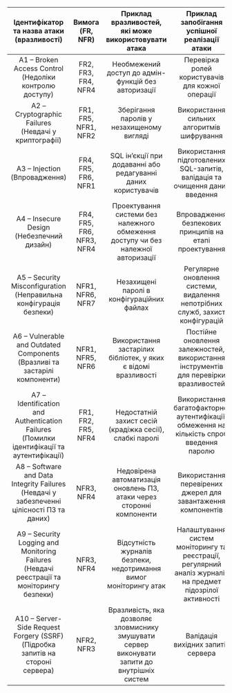 | Ідентифікатор та назва атаки (вразливості) | Вимога (FR, NFR) | Приклад вразливостей, які може використовувати атака | Приклад запобігання успішної реалізації атаки |
|:---:|:---:|:---:|:---:|
| A1 – Broken Access Control (Недоліки контролю доступу) | FR2, FR3, FR4, NFR4 | Необмежений доступ до адмін-функцій без авторизації | Перевірка ролей користувачів для кожної операції |
| A2 – Cryptographic Failures (Невдачі у криптографії) | FR1, FR5, NFR1, NFR2 | Зберігання паролів у незахищеному вигляді | Використання сильних алгоритмів шифрування |
| A3 – Injection (Впровадження) | FR4, FR5, FR6, NFR1 | SQL ін’єкції при додаванні або редагуванні даних користувачів | Використання підготовлених SQL-запитів, валідація та очищення даних введення |
| A4 – Insecure Design (Небезпечний дизайн) | FR4, FR5, FR6, NFR3, NFR4 | Проектування системи без належного обмеження доступу чи без належної авторизації | Впровадження безпекових принципів на етапі проектування  |
| A5 – Security Misconfiguration (Неправильна конфігурація безпеки) | NFR1, NFR6, NFR7 | Незахищені паролі в конфігураційних файлах | Регулярне оновлення системи, видалення непотрібних служб, захист конфігурацій |
| A6 – Vulnerable and Outdated Components (Вразливі та застарілі компоненти) | NFR1, NFR5, NFR6 | Використання застарілих бібліотек, у яких є відомі вразливості | Постійне оновлення залежностей, використання інструментів для перевірки вразливостей |
| A7 – Identification and Authentication Failures (Помилки ідентифікації та аутентифікації) | FR1, FR2, FR5, NFR4 | Недостатній захист сесій (крадіжка сесії), слабкі паролі | Використання багатофакторної аутентифікації, обмеження на кількість спроб введення паролю |
| A8 – Software and Data Integrity Failures (Невдачі у забезпеченні цілісності ПЗ та даних) | NFR3, NFR4 | Недовірена автоматизація оновлень ПЗ, атаки через сторонні компоненти | Використання перевірених джерел для завантаження компонентів |
| A9 – Security Logging and Monitoring Failures (Невдачі реєстрації та моніторингу безпеки) | NFR3, NFR4 | Відсутність журналів безпеки, недотримання вимог моніторингу атак | Налаштування систем моніторингу та реєстрації, регулярний аналіз журналів на предмет підозрілої активності |
| A10 – Server-Side Request Forgery (SSRF) (Підробка запитів на стороні сервера) | NFR2, NFR3 | Вразливість, яка дозволяє зловмиснику змушувати сервер виконувати запити до внутрішніх систем | Валідація вихідних запитів сервера |
